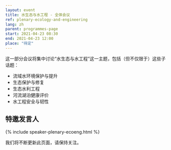 ```yaml
---
layout: event
title: 水生态与水工程 - 全体会议
ref: plenary-ecology-and-engineering
lang: zh
parent: programmes-page
start: 2021-04-23 08:30
end: 2021-04-23 12:00
place: "待定"
---
```

这一部分会议将集中讨论“水生态与水工程”这一主题，包括（但不仅限于）这些子话题：

- 流域水环境保护与提升
- 生态保护与修复
- 生态水利工程
- 河流湖泊健康评价
- 水工程安全与韧性


## 特邀发言人

{% include speaker-plenary-ecoeng.html %}

我们将不断更新此页面，请保持关注。
